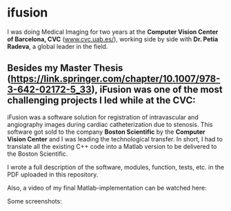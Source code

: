 # ifusion

I was doing Medical Imaging for two years at the __Computer Vision Center of Barcelona, CVC__ (www.cvc.uab.es/), working side by side with __Dr. Petia Radeva__, a global leader in the field. 

## Besides my Master Thesis (https://link.springer.com/chapter/10.1007/978-3-642-02172-5_33), iFusion was one of the most challenging projects I led while at the CVC:

iFusion was a software solution for registration of intravascular and angiography images during cardiac catheterization due to stenosis. This software got sold to the company __Boston Scientific__ by the __Computer Vision Center__ and I was leading the technological transfer.
In short, I had to translate all the existing C++ code into a Matlab version to be delivered to the Boston Scientific. 

I wrote a full description of the software, modules, function, tests, etc. in the PDF uploaded in this repository.

Also, a video of my final Matlab-implementation can be watched here:

Some screenshots:
